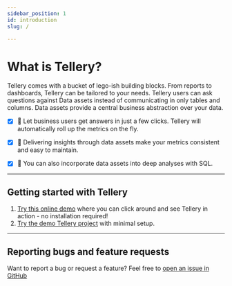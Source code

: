 ```yaml
---
sidebar_position: 1
id: introduction
slug: /

---
```


# What is Tellery?


Tellery comes with a bucket of lego-ish building blocks. From reports to dashboards, Tellery can be tailored to your needs. Tellery users can ask questions against Data assets instead of communicating in only tables and columns. Data assets provide a central business abstraction over your data.


- [x] 💎 Let business users get answers in just a few clicks. Tellery will automatically roll up the metrics on the fly.
- [x] 📏 Delivering insights through data assets make your metrics consistent and easy to maintain.
- [x] 💪 You can also incorporate data assets into deep analyses with SQL.


---

## Getting started with Tellery

1. [Try this online demo](https://demo.tellery.io/) where you can click around and see Tellery in action - no installation required!
2. [Try the demo Tellery project](/docs/getting-started/quick-setup) with minimal setup.


---
## Reporting bugs and feature requests

Want to report a bug or request a feature? Feel free to [open an issue in GitHub](https://github.com/tellery/tellery/issues/new)